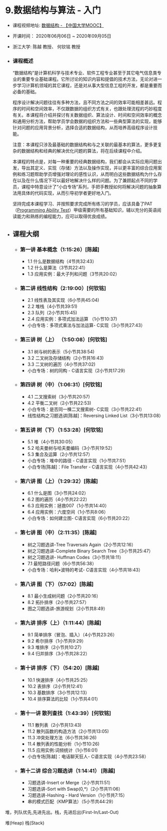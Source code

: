 # 9.数据结构与算法 - 入门

- 课程视频地址:  [数据结构 - 【中国大学MOOC】](https://www.icourse163.org/course/ZJU-93001)
- 开课时间： 2020年06月06日 ~ 2020年09月05日
- 浙江大学: 陈越 教授、 何钦铭 教授

- ### 课程概述
    “数据结构”是计算机科学与技术专业、软件工程专业甚至于其它电气信息类专业的重要专业基础课程。它所讨论的知识内容和提倡的技术方法，无论对进一步学习计算机领域的其它课程，还是对从事大型信息工程的开发，都是重要而必备的基础。

    程序设计解决问题往往有多种方法，且不同方法之间的效率可能相差甚远。程序的时间和空间效率，不仅跟数据的组织方式有关，也跟处理流程的巧妙程度有关。本课程将介绍并探讨有关数据组织、算法设计、时间和空间效率的概念和通用分析方法，帮助学员学会数据的组织方法和一些典型算法的实现，能够针对问题的应用背景分析，选择合适的数据结构，从而培养高级程序设计技能。

    注意：本课程只涉及最基础的数据结构和与之关联的最基本的算法，更多更复杂的数据结构和经典的解决优化问题的算法，将在后续课程中介绍。

    本课程的特点是，对每一种重要的经典数据结构，我们都会从实际应用问题出发，导出其定义、实现（存储）方法以及操作实现，并以更丰富的综合应用案例和练习题帮助学员增强对理论的感性认识，从而明白这些数据结构为什么存在以及在什么情况下可以最好地解决什么样的问题。为了兼顾起点不同的学员，课程中特意设计了“小白专场”系列，手把手教授如何将解决问题的抽象算法用具体的代码实现，从而引导初学者更好地入门。

    坚持完成本课程学习、并按照要求完成所有练习的学员，应该具备了PAT（[Programming Ability Test](https://www.patest.cn/)）甲级需要的所有基础知识，辅以充分的英语阅读能力和熟练的编程能力，应可以取得优良成绩。



- ## 课程大纲
    - ### 第一讲 基本概念（1:15:26）[陈越]
        - 1.1 什么是数据结构（4节共32:43）
        - 1.2 什么是算法（3节共22:41）
        - 1.3 应用实例：最大子列和问题（3节共20:02）

    - ### 第二讲 线性结构（2:19:00）[何钦铭]
        - 2.1 线性表及其实现（6小节共45:04)
        - 2.2 堆栈（4小节共39:51)
        - 2.3 队列（2小节共15:45)
        - 2.4 应用实例：多项式加法运算 （1小节10:37)
        - 小白专场：多项式乘法与加法运算- C实现（3小节共27:43）

    - ### 第三讲 树（上） （1:50:08）[何钦铭]
        - 3.1 树与树的表示（5小节共38:54)
        - 3.2 二叉树及存储结构（2小节共16:43)
        - 3.3 二叉树的遍历（4小节共37:02)
        - 小白专场：树的同构 - C语言实现（2小节共17:29）

    - ### 第四讲 树（中）（1:06:31）[何钦铭]
        - 4.1 二叉搜索树（3小节共20:57)
        - 4.2 平衡二叉树（2小节共22:53)
        - 小白专场：是否同一棵二叉搜索树- C实现（3小节共22:41）
        - 线性结构之习题选讲[陈越]：Reversing Linked List（3小节共13:08）

    - ### 第五讲 树（下）（1:53:28）[何钦铭]
        - 5.1 堆（4小节共30:05）
        - 5.2 哈夫曼树与哈夫曼编码（3小节共19:52）
        - 5.3 集合及运算（2小节共12:57）
        - 小白专场：堆中的路径 - C语言实现（1小节共7:51）
        - 小白专场[陈越]：File Transfer - C语言实现（4小节共42:43）

    - ### 第六讲 图（上）（1:29:32）[陈越]
        - 6.1 什么是图（3小节共24:02）
        - 6.2 图的遍历（4小节共22:22）
        - 6.3 应用实例：拯救007（1小节共14:40）
        - 6.4 应用实例：六度空间（1小节共8:06）
        - 小白专场：如何建立图- C语言实现（6小节共20:22）

    - ### 第七讲 图（中）（2:11:35）[陈越]
        - 树之习题选讲-Tree Traversals Again（2小节共12:16）
        - 树之习题选讲-Complete Binary Search Tree（3小节共25:47）
        - 树之习题选讲- Huffman Codes（3小节共18:11）
        - 7.1 最短路径问题（6小节共56:38）
        - 小白专场：哈利•波特的考试- C语言实现（4小节共18:43）

    - ### 第八讲 图（下）（57:02）[陈越]
        - 8.1 最小生成树问题（2小节共20:16）
        - 8.2 拓扑排序（2小节共27:57）
        - 图之习题选讲-旅游规划（2小节共8:49）

    - ### 第九讲 排序（上）（1:11:44）[陈越]
        - 9.1 简单排序（冒泡、插入）（4小节共23:26）
        - 9.2 希尔排序（1小节共9:29）
        - 9.3 堆排序（2小节共10:27）
        - 9.4 归并排序（3小节共28:22）

    - ### 第十讲 排序（下）（54:20）[陈越]
        - 10.1 快速排序（4小节共25:25）
        - 10.2 表排序（2小节共12:41）
        - 10.3 基数排序（3小节共12:13）
        - 10.4 排序算法的比较（1小节共4:01）

    - ### 第十一讲 散列查找（1:43:39）[何钦铭]
        - 11.1 散列表（2小节共13:43)
        - 11.2 散列函数的构造方法（2小节共13:05)
        - 11.3 冲突处理方法（6小节共36:26)
        - 11.4 散列表的性能分析（1小节10:26)
        - 11.5 应用实例:词频统计（1小节6:01)
        - 小白专场[陈越]：电话聊天狂人- C语言实现（4小节共23:58）

    - ### 第十二讲 综合习题选讲（1:14:41） [陈越]
        - 习题选讲-Insert or Merge（2小节共11:51）
        - 习题选讲-Sort with Swap(0,*)（2小节共11:06）
        - 习题选讲-Hashing - Hard Version（1小节共7:15）
        - 串的模式匹配（KMP算法）（5小节共44:29）


堆，列队优先,先进先出。栈，先进后出(First-In/Last-Out)

堆(Heap) 栈(Stack)

